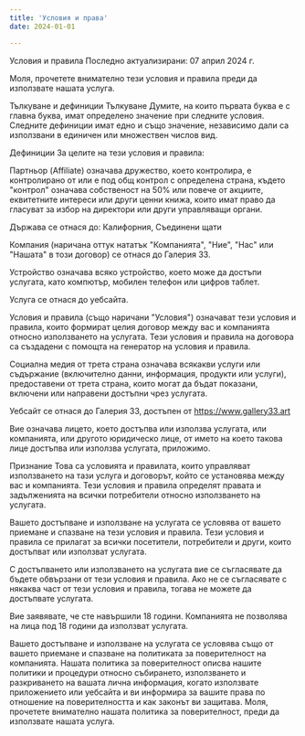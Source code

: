 ```yaml
---
title: 'Условия и права'
date: 2024-01-01

---
```

Условия и правила
Последно актуализирани: 07 април 2024 г.

Моля, прочетете внимателно тези условия и правила преди да използвате нашата услуга.

Тълкуване и дефиниции
Тълкуване
Думите, на които първата буква е с главна буква, имат определено значение при следните условия. Следните дефиниции имат едно и също значение, независимо дали са използвани в единичен или множествен числов вид.

Дефиниции
За целите на тези условия и правила:

Партньор (Affiliate) означава дружество, което контролира, е контролирано от или е под общ контрол с определена страна, където "контрол" означава собственост на 50% или повече от акциите, еквитетните интереси или други ценни книжа, които имат право да гласуват за избор на директори или други управляващи органи.

Държава се отнася до: Калифорния, Съединени щати

Компания (наричана оттук нататък "Компанията", "Ние", "Нас" или "Нашата" в този договор) се отнася до Галерия 33.

Устройство означава всяко устройство, което може да достъпи услугата, като компютър, мобилен телефон или цифров таблет.

Услуга се отнася до уебсайта.

Условия и правила (също наричани "Условия") означават тези условия и правила, които формират целия договор между вас и компанията относно използването на услугата. Тези условия и правила на договора са създадени с помощта на генератор на условия и правила.

Социална медия от трета страна означава всякакви услуги или съдържание (включително данни, информация, продукти или услуги), предоставени от трета страна, които могат да бъдат показани, включени или направени достъпни чрез услугата.

Уебсайт се отнася до Галерия 33, достъпен от https://www.gallery33.art

Вие означава лицето, което достъпва или използва услугата, или компанията, или другото юридическо лице, от името на което такова лице достъпва или използва услугата, приложимо.

Признание
Това са условията и правилата, които управляват използването на тази услуга и договорът, който се установява между вас и компанията. Тези условия и правила определят правата и задълженията на всички потребители относно използването на услугата.

Вашето достъпване и използване на услугата се условява от вашето приемане и спазване на тези условия и правила. Тези условия и правила се прилагат за всички посетители, потребители и други, които достъпват или използват услугата.

С достъпването или използването на услугата вие се съгласявате да бъдете обвързани от тези условия и правила. Ако не се съгласявате с някаква част от тези условия и правила, тогава не можете да достъпвате услугата.

Вие заявявате, че сте навършили 18 години. Компанията не позволява на лица под 18 години да използват услугата.

Вашето достъпване и използване на услугата се условява също от вашето приемане и спазване на политиката за поверителност на компанията. Нашата политика за поверителност описва нашите политики и процедури относно събирането, използването и разкриването на вашата лична информация, когато използвате приложението или уебсайта и ви информира за вашите права по отношение на поверителността и как законът ви защитава. Моля, прочетете внимателно нашата политика за поверителност, преди да използвате нашата услуга.